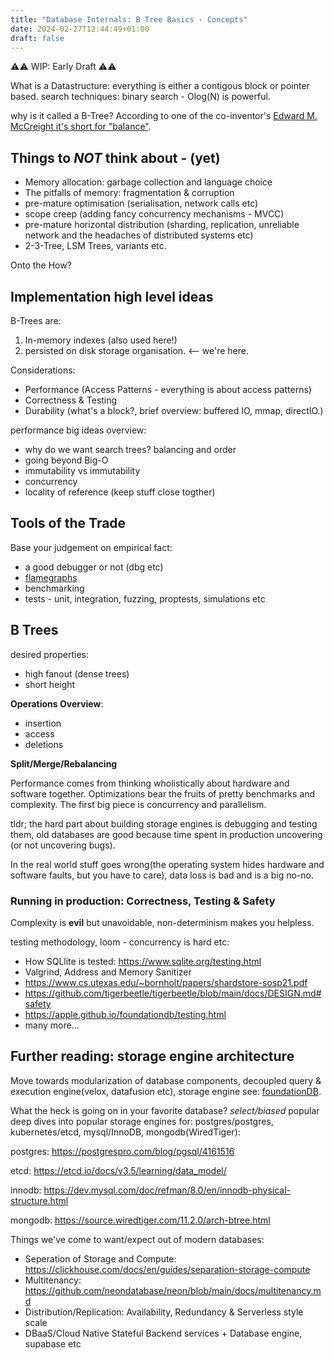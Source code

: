 ```yaml
---
title: "Database Internals: B Tree Basics - Concepts"
date: 2024-02-27T12:44:49+01:00
draft: false
---
```


⚠️⚠️ WIP: Early Draft ⚠️⚠️

What is a Datastructure: everything is either a contigous block or pointer based.
search techniques: binary search - Olog(N) is powerful.

why is it called a B-Tree? According to one of the co-inventor's [Edward M. McCreight it's short for "balance"](https://vimeo.com/73357851).

## Things to *NOT* think about - (yet)
- Memory allocation: garbage collection and language choice
- The pitfalls of memory: fragmentation & corruption
- pre-mature optimisation (serialisation, network calls etc)
- scope creep (adding fancy concurrency mechanisms - MVCC)
- pre-mature horizontal distribution (sharding, replication, unreliable network and the headaches of distributed systems etc)
- 2-3-Tree, LSM Trees, variants etc.

Onto the How?

## Implementation high level ideas

B-Trees are:
1. In-memory indexes (also used here!)
2. persisted on disk storage organisation. <-- we're here.

Considerations:
- Performance (Access Patterns - everything is about access patterns)
- Correctness & Testing
- Durability (what's a block?, brief overview: buffered IO, mmap, directIO.)

performance big ideas overview:
- why do we want search trees? balancing and order
- going beyond Big-O
- immutability vs immutability
- concurrency
- locality of reference (keep stuff close togther)


## Tools of the Trade
Base your judgement on empirical fact:

- a good debugger or not (dbg etc)
- [flamegraphs](https://www.brendangregg.com/FlameGraphs/cpuflamegraphs.html)
- benchmarking
- tests - unit, integration, fuzzing, proptests, simulations etc

## B Trees
desired properties:
- high fanout (dense trees)
- short height

**Operations Overview**:
- insertion
- access
- deletions

**Split/Merge/Rebalancing**

Performance comes from thinking wholistically about hardware and software together.
Optimizations bear the fruits of pretty benchmarks and complexity.
The first big piece is concurrency and parallelism.

tldr; the hard part about building storage engines is debugging and testing them, old databases are good because time spent in production uncovering (or not uncovering bugs).

In the real world stuff goes wrong(the operating system hides hardware and software faults, but you have to care), data loss is bad and is a big no-no.

### Running in production: Correctness, Testing & Safety
Complexity is **evil** but unavoidable, non-determinism makes you helpless.

testing methodology, loom - concurrency is hard etc:
- How SQLlite is tested: https://www.sqlite.org/testing.html
- Valgrind, Address and Memory Sanitizer
- https://www.cs.utexas.edu/~bornholt/papers/shardstore-sosp21.pdf
- https://github.com/tigerbeetle/tigerbeetle/blob/main/docs/DESIGN.md#safety
- https://apple.github.io/foundationdb/testing.html
- many more...

## Further reading: storage engine architecture
Move towards modularization of database components, decoupled query & execution engine(velox, datafusion etc), storage engine see: [foundationDB](https://apple.github.io/foundationdb/layer-concept.html).

What the heck is going on in your favorite database? _select/biased_ popular deep dives into 
popular storage engines for: postgres/postgres, kubernetes/etcd, mysql/InnoDB, mongodb(WiredTiger):

postgres:
https://postgrespro.com/blog/pgsql/4161516

etcd: https://etcd.io/docs/v3.5/learning/data_model/

innodb: https://dev.mysql.com/doc/refman/8.0/en/innodb-physical-structure.html

mongodb: https://source.wiredtiger.com/11.2.0/arch-btree.html

Things we've come to want/expect out of modern databases:
- Seperation of Storage and Compute: https://clickhouse.com/docs/en/guides/separation-storage-compute
- Multitenancy: https://github.com/neondatabase/neon/blob/main/docs/multitenancy.md
- Distribution/Replication: Availability, Redundancy & Serverless style scale
- DBaaS/Cloud Native Stateful Backend services + Database engine, supabase etc
